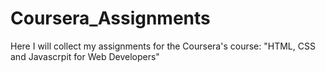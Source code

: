 # Coursera_Assignments

Here I will collect my assignments for the Coursera's course: "HTML, CSS and Javascrpit for Web Developers"

